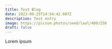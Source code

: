 ```yaml
---
title: Test Blog
date: 2022-09-25T14:54:42.607Z
description: Test entry
image: https://picsum.photos/seed/laal/400/250
draft: false
---
```

Lorem ipsum